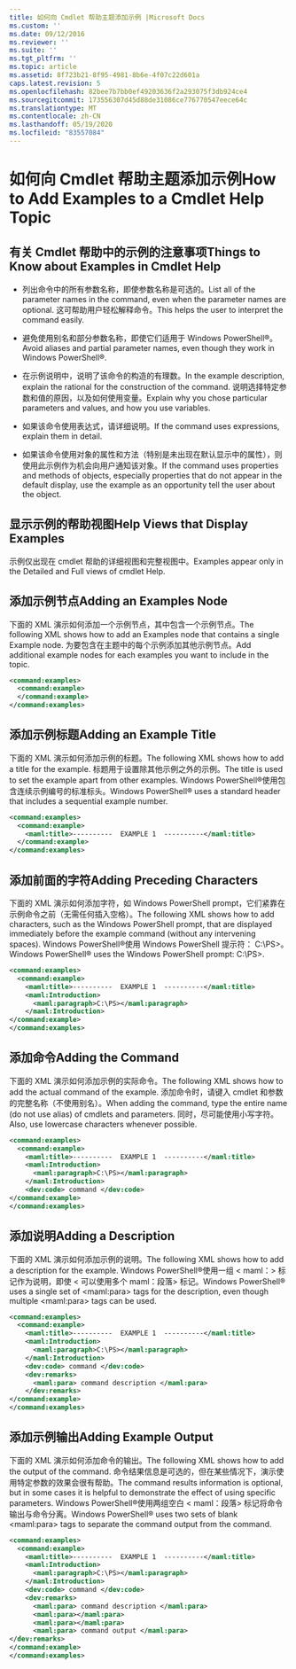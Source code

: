 ```yaml
---
title: 如何向 Cmdlet 帮助主题添加示例 |Microsoft Docs
ms.custom: ''
ms.date: 09/12/2016
ms.reviewer: ''
ms.suite: ''
ms.tgt_pltfrm: ''
ms.topic: article
ms.assetid: 8f723b21-8f95-4981-8b6e-4f07c22d601a
caps.latest.revision: 5
ms.openlocfilehash: 82bee7b7bb0ef49203636f2a293075f3db924ce4
ms.sourcegitcommit: 173556307d45d88de31086ce776770547eece64c
ms.translationtype: MT
ms.contentlocale: zh-CN
ms.lasthandoff: 05/19/2020
ms.locfileid: "83557084"
---
```

# <a name="how-to-add-examples-to-a-cmdlet-help-topic"></a><span data-ttu-id="573d9-102">如何向 Cmdlet 帮助主题添加示例</span><span class="sxs-lookup"><span data-stu-id="573d9-102">How to Add Examples to a Cmdlet Help Topic</span></span>

## <a name="things-to-know-about-examples-in-cmdlet-help"></a><span data-ttu-id="573d9-103">有关 Cmdlet 帮助中的示例的注意事项</span><span class="sxs-lookup"><span data-stu-id="573d9-103">Things to Know about Examples in Cmdlet Help</span></span>

- <span data-ttu-id="573d9-104">列出命令中的所有参数名称，即使参数名称是可选的。</span><span class="sxs-lookup"><span data-stu-id="573d9-104">List all of the parameter names in the command, even when the parameter names are optional.</span></span> <span data-ttu-id="573d9-105">这可帮助用户轻松解释命令。</span><span class="sxs-lookup"><span data-stu-id="573d9-105">This helps the user to interpret the command easily.</span></span>

- <span data-ttu-id="573d9-106">避免使用别名和部分参数名称，即使它们适用于 Windows PowerShell®。</span><span class="sxs-lookup"><span data-stu-id="573d9-106">Avoid aliases and partial parameter names, even though they work in Windows PowerShell®.</span></span>

- <span data-ttu-id="573d9-107">在示例说明中，说明了该命令的构造的有理数。</span><span class="sxs-lookup"><span data-stu-id="573d9-107">In the example description, explain the rational for the construction of the command.</span></span> <span data-ttu-id="573d9-108">说明选择特定参数和值的原因，以及如何使用变量。</span><span class="sxs-lookup"><span data-stu-id="573d9-108">Explain why you chose particular parameters and values, and how you use variables.</span></span>

- <span data-ttu-id="573d9-109">如果该命令使用表达式，请详细说明。</span><span class="sxs-lookup"><span data-stu-id="573d9-109">If the command uses expressions, explain them in detail.</span></span>

- <span data-ttu-id="573d9-110">如果该命令使用对象的属性和方法（特别是未出现在默认显示中的属性），则使用此示例作为机会向用户通知该对象。</span><span class="sxs-lookup"><span data-stu-id="573d9-110">If the command uses properties and methods of objects, especially properties that do not appear in the default display, use the example as an opportunity tell the user about the object.</span></span>

## <a name="help-views-that-display-examples"></a><span data-ttu-id="573d9-111">显示示例的帮助视图</span><span class="sxs-lookup"><span data-stu-id="573d9-111">Help Views that Display Examples</span></span>

<span data-ttu-id="573d9-112">示例仅出现在 cmdlet 帮助的详细视图和完整视图中。</span><span class="sxs-lookup"><span data-stu-id="573d9-112">Examples appear only in the Detailed and Full views of cmdlet Help.</span></span>

## <a name="adding-an-examples-node"></a><span data-ttu-id="573d9-113">添加示例节点</span><span class="sxs-lookup"><span data-stu-id="573d9-113">Adding an Examples Node</span></span>

<span data-ttu-id="573d9-114">下面的 XML 演示如何添加一个示例节点，其中包含一个示例节点。</span><span class="sxs-lookup"><span data-stu-id="573d9-114">The following XML shows how to add an Examples node that contains a single Example node.</span></span> <span data-ttu-id="573d9-115">为要包含在主题中的每个示例添加其他示例节点。</span><span class="sxs-lookup"><span data-stu-id="573d9-115">Add additional example nodes for each examples you want to include in the topic.</span></span>

```xml
<command:examples>
  <command:example>
  </command:example>
</command:examples>
```

## <a name="adding-an-example-title"></a><span data-ttu-id="573d9-116">添加示例标题</span><span class="sxs-lookup"><span data-stu-id="573d9-116">Adding an Example Title</span></span>

<span data-ttu-id="573d9-117">下面的 XML 演示如何添加示例的标题。</span><span class="sxs-lookup"><span data-stu-id="573d9-117">The following XML shows how to add a title for the example.</span></span> <span data-ttu-id="573d9-118">标题用于设置除其他示例之外的示例。</span><span class="sxs-lookup"><span data-stu-id="573d9-118">The title is used to set the example apart from other examples.</span></span> <span data-ttu-id="573d9-119">Windows PowerShell®使用包含连续示例编号的标准标头。</span><span class="sxs-lookup"><span data-stu-id="573d9-119">Windows PowerShell® uses a standard header that includes a sequential example number.</span></span>

```xml
<command:examples>
  <command:example>
    <maml:title>----------  EXAMPLE 1  ----------</maml:title>
  </command:example>
</command:examples>
```

## <a name="adding-preceding-characters"></a><span data-ttu-id="573d9-120">添加前面的字符</span><span class="sxs-lookup"><span data-stu-id="573d9-120">Adding Preceding Characters</span></span>

<span data-ttu-id="573d9-121">下面的 XML 演示如何添加字符，如 Windows PowerShell prompt，它们紧靠在示例命令之前（无需任何插入空格）。</span><span class="sxs-lookup"><span data-stu-id="573d9-121">The following XML shows how to add characters, such as the Windows PowerShell prompt, that are displayed immediately before the example command (without any intervening spaces).</span></span> <span data-ttu-id="573d9-122">Windows PowerShell®使用 Windows PowerShell 提示符： C:\PS>。</span><span class="sxs-lookup"><span data-stu-id="573d9-122">Windows PowerShell® uses the Windows PowerShell prompt: C:\PS>.</span></span>

```xml
<command:examples>
  <command:example>
    <maml:title>----------  EXAMPLE 1  ----------</maml:title>
    <maml:Introduction>
      <maml:paragraph>C:\PS></maml:paragraph>
    </maml:Introduction>
</command:example>
</command:examples>
```

## <a name="adding-the-command"></a><span data-ttu-id="573d9-123">添加命令</span><span class="sxs-lookup"><span data-stu-id="573d9-123">Adding the Command</span></span>

<span data-ttu-id="573d9-124">下面的 XML 演示如何添加示例的实际命令。</span><span class="sxs-lookup"><span data-stu-id="573d9-124">The following XML shows how to add the actual command of the example.</span></span> <span data-ttu-id="573d9-125">添加命令时，请键入 cmdlet 和参数的完整名称（不使用别名）。</span><span class="sxs-lookup"><span data-stu-id="573d9-125">When adding the command, type the entire name (do not use alias) of cmdlets and parameters.</span></span> <span data-ttu-id="573d9-126">同时，尽可能使用小写字符。</span><span class="sxs-lookup"><span data-stu-id="573d9-126">Also, use lowercase characters whenever possible.</span></span>

```xml
<command:examples>
  <command:example>
    <maml:title>----------  EXAMPLE 1  ----------</maml:title>
    <maml:Introduction>
      <maml:paragraph>C:\PS></maml:paragraph>
    </maml:Introduction>
    <dev:code> command </dev:code>
</command:example>
</command:examples>
```

## <a name="adding-a-description"></a><span data-ttu-id="573d9-127">添加说明</span><span class="sxs-lookup"><span data-stu-id="573d9-127">Adding a Description</span></span>

<span data-ttu-id="573d9-128">下面的 XML 演示如何添加示例的说明。</span><span class="sxs-lookup"><span data-stu-id="573d9-128">The following XML shows how to add a description for the example.</span></span> <span data-ttu-id="573d9-129">Windows PowerShell®使用一组 \< maml：> 标记作为说明，即使 \< 可以使用多个 maml：段落> 标记。</span><span class="sxs-lookup"><span data-stu-id="573d9-129">Windows PowerShell® uses a single set of \<maml:para> tags for the description, even though multiple \<maml:para> tags can be used.</span></span>

```xml
<command:examples>
  <command:example>
    <maml:title>----------  EXAMPLE 1  ----------</maml:title>
    <maml:Introduction>
      <maml:paragraph>C:\PS></maml:paragraph>
    </maml:Introduction>
    <dev:code> command </dev:code>
    <dev:remarks>
      <maml:para> command description </maml:para>
    </dev:remarks>
</command:example>
</command:examples>
```

## <a name="adding-example-output"></a><span data-ttu-id="573d9-130">添加示例输出</span><span class="sxs-lookup"><span data-stu-id="573d9-130">Adding Example Output</span></span>

<span data-ttu-id="573d9-131">下面的 XML 演示如何添加命令的输出。</span><span class="sxs-lookup"><span data-stu-id="573d9-131">The following XML shows how to add the output of the command.</span></span> <span data-ttu-id="573d9-132">命令结果信息是可选的，但在某些情况下，演示使用特定参数的效果会很有帮助。</span><span class="sxs-lookup"><span data-stu-id="573d9-132">The command results information is optional, but in some cases it is helpful to demonstrate the effect of using specific parameters.</span></span> <span data-ttu-id="573d9-133">Windows PowerShell®使用两组空白 \< maml：段落> 标记将命令输出与命令分离。</span><span class="sxs-lookup"><span data-stu-id="573d9-133">Windows PowerShell® uses two sets of blank \<maml:para> tags to separate the command output from the command.</span></span>

```xml
<command:examples>
  <command:example>
    <maml:title>----------  EXAMPLE 1  ----------</maml:title>
    <maml:Introduction>
      <maml:paragraph>C:\PS></maml:paragraph>
    </maml:Introduction>
    <dev:code> command </dev:code>
    <dev:remarks>
      <maml:para> command description </maml:para>
      <maml:para></maml:para>
      <maml:para></maml:para>
      <maml:para> command output </maml:para>
</dev:remarks>
</command:example>
</command:examples>
```
